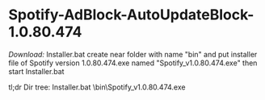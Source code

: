 # Spotify-AdBlock-AutoUpdateBlock-1.0.80.474
*Download:*
Installer.bat
create near folder with name "bin" and put installer file of Spotify version 1.0.80.474.exe named "Spotify_v1.0.80.474.exe" then start Installer.bat

tl;dr
Dir tree:
Installer.bat
      \bin\Spotify_v1.0.80.474.exe
 
